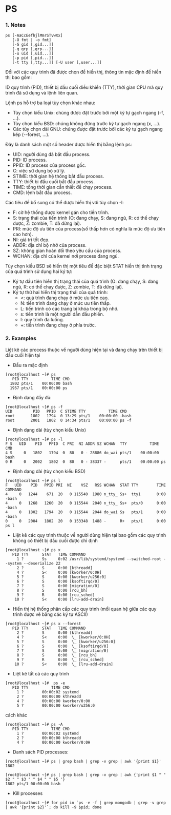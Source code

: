 # PS
### 1. Notes
```
ps [-AaCcEefhjlMmrSTvwXx]
   [-O fmt | -o fmt]
   [-G gid [,gid...]]
   [-g grp [,grp...]]
   [-u uid [,uid...]]
   [-p pid [,pid...]]
   [-t tty [,tty...]] [-U user [,user...]]
```
Đối với các quy trình đã được chọn để hiển thị, thông tin mặc định để hiển thị bao gồm:

ID quy trình (PID), thiết bị đầu cuối điều khiển (TTY), thời gian CPU mà quy trình đã sử dụng và lệnh liên quan.

Lệnh ps hỗ trợ ba loại tùy chọn khác nhau:
* Tùy chọn kiểu Unix: chúng được đặt trước bởi một ký tự gạch ngang (-f, ...).
* Tùy chọn kiểu BSD: chúng không đứng trước ký tự gạch ngang (x, ...).
* Các tùy chọn dài GNU: chúng được đặt trước bởi các ký tự gạch ngang kép (--forest, ...).

Đây là danh sách một số header được hiển thị bằng lệnh ps:
* UID: người dùng đã bắt đầu process.
* PID: ID process.
* PPID: ID process của process gốc.
* C: việc sử dụng bộ xử lý.
* STIME: thời gian hệ thống bắt đầu process.
* TTY: thiết bị đầu cuối bắt đầu process.
* TIME: tổng thời gian cần thiết để chạy process.
* CMD: lệnh bắt đầu process.

Các tiêu đề bổ sung có thể được hiển thị với tùy chọn -l:
* F: cờ hệ thống được kernel gán cho tiến trình.
* S: trạng thái của tiến trình (O: đang chạy, S: đang ngủ, R: có thể chạy được, Z: zombie, T: đã dừng lại).
* PRI: mức độ ưu tiên của process(số thấp hơn có nghĩa là mức độ ưu tiên cao hơn).
* NI: giá trị tốt đẹp.
* ADDR: địa chỉ bộ nhớ của process.
* SZ: không gian hoán đổi theo yêu cầu của process.
* WCHAN: địa chỉ của kernel nơi process đang ngủ.

Tùy chọn kiểu BSD sẽ hiển thị một tiêu đề đặc biệt STAT hiển thị tình trạng của quá trình sử dụng hai ký tự:
* Ký tự đầu tiên hiển thị trạng thái của quá trình (O: đang chạy, S: đang ngủ, R: có thể chạy được, Z: zombie, T: đã dừng lại).
* Ký tự thứ hai hiển thị trạng thái của quá trình:
  * <: quá trình đang chạy ở mức ưu tiên cao.
  * N: tiến trình đang chạy ở mức ưu tiên thấp.
  * L: tiến trình có các trang bị khóa trong bộ nhớ.
  * s: tiến trình là một người dẫn đầu phiên.
  * l: quy trình đa luồng.
  * +: tiến trình đang chạy ở phía trước.

### 2. Examples
Liệt kê các process thuộc về người dùng hiện tại và đang chạy trên thiết bị đầu cuối hiện tại
  * Đầu ra mặc định
```
[root@localhost ~]# ps
   PID TTY          TIME CMD
  1802 pts/1    00:00:00 bash
  1957 pts/1    00:00:00 ps
```
  * Định dạng đầy đủ:
```
[root@localhost ~]# ps -f
UID         PID   PPID  C STIME TTY          TIME CMD
root       1802   1794  0 13:29 pts/1    00:00:00 -bash
root       2001   1802  0 14:34 pts/1    00:00:00 ps -f
```
  * Định dạng dài (tùy chọn kiểu Unix)
```
[root@localhost ~]# ps -l
F S   UID    PID   PPID  C PRI  NI ADDR SZ WCHAN  TTY          TIME CMD
4 S     0   1802   1794  0  80   0 - 28886 do_wai pts/1    00:00:00 bash
0 R     0   2002   1802  0  80   0 - 38337 -      pts/1    00:00:00 ps
```
  * Định dạng dài (tùy chọn kiểu BSD)
```
[root@localhost ~]# ps l
F   UID    PID   PPID PRI  NI    VSZ   RSS WCHAN  STAT TTY        TIME COMMAND
4     0   1244    671  20   0 115540  1980 n_tty_ Ss+  tty1       0:00 -bash
4     0   1268   1260  20   0 115544  2040 n_tty_ Ss+  pts/0      0:00 -bash
4     0   1802   1794  20   0 115544  2044 do_wai Ss   pts/1      0:00 -bash
0     0   2004   1802  20   0 153348  1488 -      R+   pts/1      0:00 ps l
```
* Liệt kê các quy trình thuộc về người dùng hiện tại bao gồm các quy trình không có thiết bị đầu cuối được chỉ định
```
[root@localhost ~]# ps x
   PID TTY      STAT   TIME COMMAND
     1 ?        Ss     0:02 /usr/lib/systemd/systemd --switched-root --system --deserialize 22
     2 ?        S      0:00 [kthreadd]
     4 ?        S<     0:00 [kworker/0:0H]
     5 ?        S      0:00 [kworker/u256:0]
     6 ?        S      0:00 [ksoftirqd/0]
     7 ?        S      0:00 [migration/0]
     8 ?        S      0:00 [rcu_bh]
     9 ?        R      0:00 [rcu_sched]
    10 ?        S<     0:00 [lru-add-drain]
```
* Hiển thị hệ thống phân cấp các quy trình (mối quan hệ giữa các quy trình được vẽ bằng các ký tự ASCII)
```
[root@localhost ~]# ps x --forest
   PID TTY      STAT   TIME COMMAND
     2 ?        S      0:00 [kthreadd]
     4 ?        S<     0:00  \_ [kworker/0:0H]
     5 ?        S      0:00  \_ [kworker/u256:0]
     6 ?        S      0:00  \_ [ksoftirqd/0]
     7 ?        S      0:00  \_ [migration/0]
     8 ?        S      0:00  \_ [rcu_bh]
     9 ?        R      0:00  \_ [rcu_sched]
    10 ?        S<     0:00  \_ [lru-add-drain]
```
* Liệt kê tất cả các quy trình
```
[root@localhost ~]#  ps -e
   PID TTY          TIME CMD
     1 ?        00:00:02 systemd
     2 ?        00:00:00 kthreadd
     4 ?        00:00:00 kworker/0:0H
     5 ?        00:00:00 kworker/u256:0
```
cách khác
```
[root@localhost ~]# ps -A
   PID TTY          TIME CMD
     1 ?        00:00:02 systemd
     2 ?        00:00:00 kthreadd
     4 ?        00:00:00 kworker/0:0H
```
* Danh sách PID processes:
```
[root@localhost ~]# ps | grep bash | grep -v grep | awk '{print $1}'
1802

[root@localhost ~]# ps | grep bash | grep -v grep | awk {'print $1 " " $2 " " $3 " " $4 " " $5 '}
1802 pts/1 00:00:00 bash
```
* Kill processes
```
[root@localhost ~]# for pid in `ps -e -f | grep mongodb | grep -v grep | awk '{print $2}'`; do kill -9 $pid; done
```